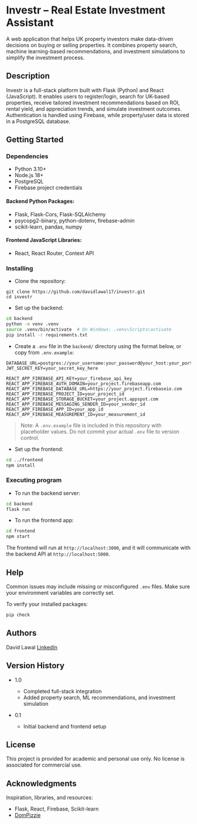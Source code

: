 # Investr – Real Estate Investment Assistant

A web application that helps UK property investors make data-driven decisions on buying or selling properties. It combines property search, machine learning-based recommendations, and investment simulations to simplify the investment process.

## Description

Investr is a full-stack platform built with Flask (Python) and React (JavaScript). It enables users to register/login, search for UK-based properties, receive tailored investment recommendations based on ROI, rental yield, and appreciation trends, and simulate investment outcomes. Authentication is handled using Firebase, while property/user data is stored in a PostgreSQL database.

## Getting Started

### Dependencies

* Python 3.10+
* Node.js 18+
* PostgreSQL
* Firebase project credentials

#### Backend Python Packages:

* Flask, Flask-Cors, Flask-SQLAlchemy
* psycopg2-binary, python-dotenv, firebase-admin
* scikit-learn, pandas, numpy

#### Frontend JavaScript Libraries:

* React, React Router, Context API

### Installing

* Clone the repository:

```bashx
git clone https://github.com/davidlawal17/investr.git
cd investr
```

* Set up the backend:

```bash
cd backend
python -m venv .venv
source .venv/bin/activate  # On Windows: .venv\Scripts\activate
pip install -r requirements.txt
```

* Create a `.env` file in the `backend/` directory using the format below, or copy from `.env.example`:

```env
DATABASE_URL=postgres://your_username:your_password@your_host:your_port/your_database
JWT_SECRET_KEY=your_secret_key_here

REACT_APP_FIREBASE_API_KEY=your_firebase_api_key
REACT_APP_FIREBASE_AUTH_DOMAIN=your_project.firebaseapp.com
REACT_APP_FIREBASE_DATABASE_URL=https://your_project.firebaseio.com
REACT_APP_FIREBASE_PROJECT_ID=your_project_id
REACT_APP_FIREBASE_STORAGE_BUCKET=your_project.appspot.com
REACT_APP_FIREBASE_MESSAGING_SENDER_ID=your_sender_id
REACT_APP_FIREBASE_APP_ID=your_app_id
REACT_APP_FIREBASE_MEASUREMENT_ID=your_measurement_id
```

> Note: A `.env.example` file is included in this repository with placeholder values. Do not commit your actual `.env` file to version control.

* Set up the frontend:

```bash
cd ../frontend
npm install
```

### Executing program

* To run the backend server:

```bash
cd backend
flask run
```

* To run the frontend app:

```bash
cd frontend
npm start
```

The frontend will run at `http://localhost:3000`, and it will communicate with the backend API at `http://localhost:5000`.

## Help

Common issues may include missing or misconfigured `.env` files. Make sure your environment variables are correctly set.

To verify your installed packages:

```bash
pip check
```

## Authors

David Lawal
[LinkedIn](https://www.linkedin.com/in/david-lawal-72a893273)

## Version History

* 1.0

  * Completed full-stack integration
  * Added property search, ML recommendations, and investment simulation
* 0.1

  * Initial backend and frontend setup

## License

This project is provided for academic and personal use only. No license is associated for commercial use.

## Acknowledgments

Inspiration, libraries, and resources:

* Flask, React, Firebase, Scikit-learn
* [DomPizzie](https://gist.github.com/DomPizzie/7a5ff55ffa9081f2de27c315f5018afc)
